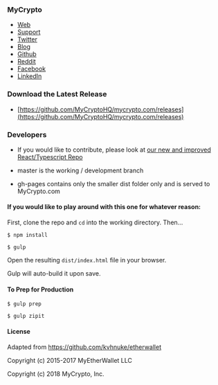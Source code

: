 ### MyCrypto

- [Web](https://mycrypto.com/)
- [Support](https://support.mycrypto.com/)
- [Twitter](https://twitter.com/mycrypto)
- [Blog](https://medium.com/@mycrypto)
- [Github](https://github.com/MyCryptoHQ)
- [Reddit](https://www.reddit.com/r/MyCrypto)
- [Facebook](https://www.facebook.com/MyCryptoHQ)
- [LinkedIn](https://www.linkedin.com/company/mycrypto)


### Download the Latest Release

- [https://github.com/MyCryptoHQ/mycrypto.com/releases](https://github.com/MyCryptoHQ/mycrypto.com/releases)


### Developers

- If you would like to contribute, please look at [our new and improved React/Typescript Repo](https://github.com/MyCryptoHQ/MyCrypto)

- master is the working / development branch

- gh-pages contains only the smaller dist folder only and is served to MyCrypto.com


#### If you would like to play around with this one for whatever reason:

First, clone the repo and `cd` into the working directory. Then...

```
$ npm install
```

```
$ gulp
```

Open the resulting `dist/index.html` file in your browser.

Gulp will auto-build it upon save.

#### To Prep for Production
```
$ gulp prep
```

```
$ gulp zipit
```

#### License

Adapted from https://github.com/kvhnuke/etherwallet

Copyright (c) 2015-2017 MyEtherWallet LLC

Copyright (c) 2018 MyCrypto, Inc.
